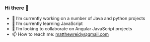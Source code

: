 ### Hi there 👋


- 🔭 I’m currently working on a number of Java and python projects
- 🌱 I’m currently learning JavaScript
- 👯 I’m looking to collaborate on Angular JavaScript projects
- 📫 How to reach me: matthewreidy@gmail.com

<!--
**Matthew-Reidy/Matthew-Reidy** is a ✨ _special_ ✨ repository because its `README.md` (this file) appears on your GitHub profile.

Here are some ideas to get you started:

- 🔭 I’m currently working on ...
- 🌱 I’m currently learning ...
- 👯 I’m looking to collaborate on ...
- 🤔 I’m looking for help with ...
- 💬 Ask me about ...
- 📫 How to reach me: ...
- 😄 Pronouns: ...
- ⚡ Fun fact: ...
-->
